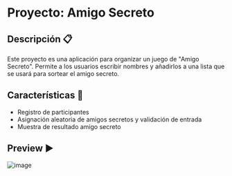 # Proyecto: Amigo Secreto 

## Descripción 📋
Este proyecto es una aplicación para organizar un juego de "Amigo Secreto". Permite a los usuarios escribir nombres y añadirlos a una lista que se usará para sortear el amigo secreto.

## Características 🔎
- Registro de participantes
- Asignación aleatoria de amigos secretos y validación de entrada
- Muestra de resultado amigo secreto

## Preview ▶️

![image](https://github.com/user-attachments/assets/8671aa54-28bb-4f4f-870a-7ac8bce57b83)